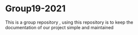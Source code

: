 # Group19-2021
This is a group repository , using this repository is to keep the documentation of our project simple and maintained
